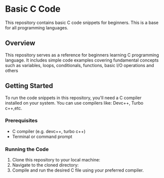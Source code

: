 # Basic C Code

This repository contains basic C code snippets for beginners.
This is a base for all programming languages. 

## Overview

This repository serves as a reference for beginners learning C programming language. It includes simple code examples covering fundamental concepts such as variables, 
loops, conditionals, functions, basic I/O operations and others

## Getting Started

To run the code snippets in this repository, you'll need a C compiler installed on your system. You can use compilers like: Devc++, Turbo c++,etc.

### Prerequisites

- C compiler (e.g. devc++, turbo c++)
- Terminal or command prompt

### Running the Code

1. Clone this repository to your local machine:
2. Navigate to the cloned directory:
3. Compile and run the desired C file using your preferred compiler.


